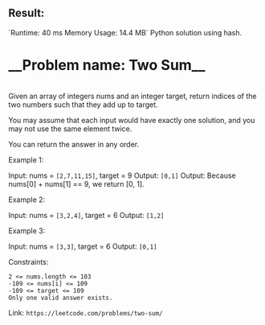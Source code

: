 <h2>Result:</h2>
`Runtime: 40 ms
Memory Usage: 14.4 MB`
Python solution using hash.

<h1>__Problem name: Two Sum__</h1>
<br>
Given an array of integers nums and an integer target, return indices of the two numbers such that they add up to target.

You may assume that each input would have exactly one solution, and you may not use the same element twice.

You can return the answer in any order.

Example 1:

Input: nums = `[2,7,11,15]`, target = 9
Output: `[0,1]`
Output: Because nums[0] + nums[1] == 9, we return [0, 1].

Example 2:

Input: nums = `[3,2,4]`, target = 6
Output: `[1,2]`

Example 3:

Input: nums = `[3,3]`, target = 6
Output: `[0,1]`

Constraints:

    2 <= nums.length <= 103
    -109 <= nums[i] <= 109
    -109 <= target <= 109
    Only one valid answer exists.

Link: `https://leetcode.com/problems/two-sum/`
